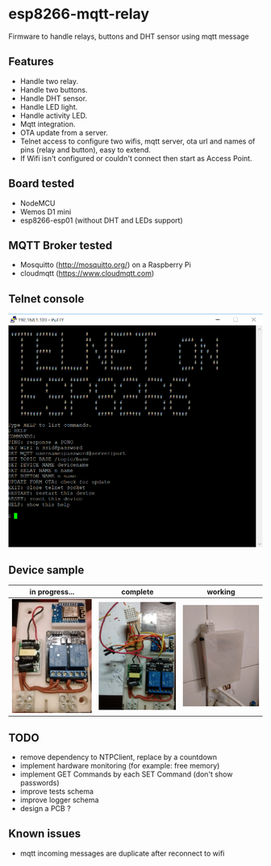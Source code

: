 # esp8266-mqtt-relay
Firmware to handle relays, buttons and DHT sensor using mqtt message

## Features
* Handle two relay.
* Handle two buttons.
* Handle DHT sensor.
* Handle LED light.
* Handle activity LED.
* Mqtt integration.
* OTA update from a server.
* Telnet access to configure two wifis, mqtt server, ota url and names of pins (relay and button), easy to extend.
* If Wifi isn't configured or couldn't connect then start as Access Point.

## Board tested
* NodeMCU
* Wemos D1 mini
* esp8266-esp01 (without DHT and LEDs support)

## MQTT Broker tested
* Mosquitto (http://mosquitto.org/) on a Raspberry Pi
* cloudmqtt (https://www.cloudmqtt.com)

## Telnet console
![Telnet console](https://github.com/nelopauselli/esp8266-mqtt-relay/raw/master/doc/telnet-screenshot.png  "")

## Device sample
in progress...| complete | working
--- | --- | ---
![Device in progress](https://github.com/nelopauselli/esp8266-mqtt-relay/raw/master/doc/device-1.jpg  "") | ![Device complete](https://github.com/nelopauselli/esp8266-mqtt-relay/raw/master/doc/device-2.jpg  "") | ![Device working](https://github.com/nelopauselli/esp8266-mqtt-relay/raw/master/doc/device-3.jpg  "") 


## TODO
* remove dependency to NTPClient, replace by a countdown
* implement hardware monitoring (for example: free memory)
* implement GET Commands by each SET Command (don't show passwords)
* improve tests schema
* improve logger schema
* design a PCB ?

## Known issues
* mqtt incoming messages are duplicate after reconnect to wifi 